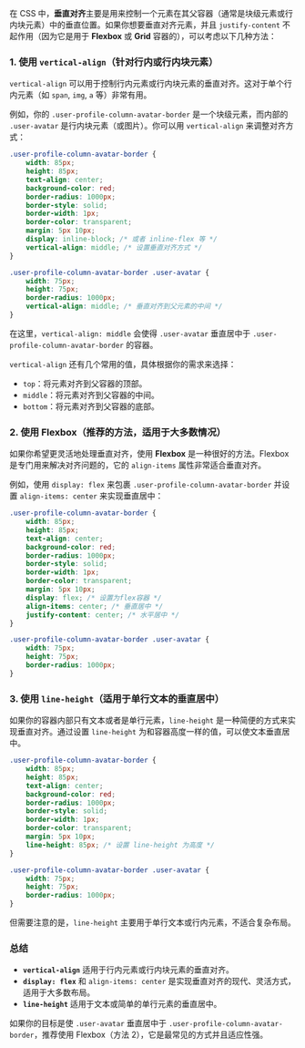 在 CSS 中，**垂直对齐**主要是用来控制一个元素在其父容器（通常是块级元素或行内块元素）中的垂直位置。如果你想要垂直对齐元素，并且 `justify-content` 不起作用（因为它是用于 **Flexbox** 或 **Grid** 容器的），可以考虑以下几种方法：

### 1. **使用 `vertical-align`**（针对行内或行内块元素）

`vertical-align` 可以用于控制行内元素或行内块元素的垂直对齐。这对于单个行内元素（如 `span`, `img`, `a` 等）非常有用。

例如，你的 `.user-profile-column-avatar-border` 是一个块级元素，而内部的 `.user-avatar` 是行内块元素（或图片）。你可以用 `vertical-align` 来调整对齐方式：

```css
.user-profile-column-avatar-border {
    width: 85px;
    height: 85px;
    text-align: center;
    background-color: red;
    border-radius: 1000px;
    border-style: solid;
    border-width: 1px;
    border-color: transparent;
    margin: 5px 10px;
    display: inline-block; /* 或者 inline-flex 等 */
    vertical-align: middle; /* 设置垂直对齐方式 */
}

.user-profile-column-avatar-border .user-avatar {
    width: 75px;
    height: 75px;
    border-radius: 1000px;
    vertical-align: middle; /* 垂直对齐到父元素的中间 */
}
```

在这里，`vertical-align: middle` 会使得 `.user-avatar` 垂直居中于 `.user-profile-column-avatar-border` 的容器。

`vertical-align` 还有几个常用的值，具体根据你的需求来选择：

- `top`：将元素对齐到父容器的顶部。
- `middle`：将元素对齐到父容器的中间。
- `bottom`：将元素对齐到父容器的底部。

### 2. **使用 Flexbox**（推荐的方法，适用于大多数情况）

如果你希望更灵活地处理垂直对齐，使用 **Flexbox** 是一种很好的方法。Flexbox 是专门用来解决对齐问题的，它的 `align-items` 属性非常适合垂直对齐。

例如，使用 `display: flex` 来包裹 `.user-profile-column-avatar-border` 并设置 `align-items: center` 来实现垂直居中：

```css
.user-profile-column-avatar-border {
    width: 85px;
    height: 85px;
    text-align: center;
    background-color: red;
    border-radius: 1000px;
    border-style: solid;
    border-width: 1px;
    border-color: transparent;
    margin: 5px 10px;
    display: flex; /* 设置为flex容器 */
    align-items: center; /* 垂直居中 */
    justify-content: center; /* 水平居中 */
}

.user-profile-column-avatar-border .user-avatar {
    width: 75px;
    height: 75px;
    border-radius: 1000px;
}
```

### 3. **使用 `line-height`**（适用于单行文本的垂直居中）

如果你的容器内部只有文本或者是单行元素，`line-height` 是一种简便的方式来实现垂直对齐。通过设置 `line-height` 为和容器高度一样的值，可以使文本垂直居中。

```css
.user-profile-column-avatar-border {
    width: 85px;
    height: 85px;
    text-align: center;
    background-color: red;
    border-radius: 1000px;
    border-style: solid;
    border-width: 1px;
    border-color: transparent;
    margin: 5px 10px;
    line-height: 85px; /* 设置 line-height 为高度 */
}

.user-profile-column-avatar-border .user-avatar {
    width: 75px;
    height: 75px;
    border-radius: 1000px;
}
```

但需要注意的是，`line-height` 主要用于单行文本或行内元素，不适合复杂布局。

### 总结

- **`vertical-align`** 适用于行内元素或行内块元素的垂直对齐。
- **`display: flex`** 和 `align-items: center` 是实现垂直对齐的现代、灵活方式，适用于大多数布局。
- **`line-height`** 适用于文本或简单的单行元素的垂直居中。

如果你的目标是使 `.user-avatar` 垂直居中于 `.user-profile-column-avatar-border`，推荐使用 Flexbox（方法 2），它是最常见的方式并且适应性强。